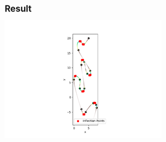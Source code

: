 # Result
![alt text](https://github.com/Halacky/inflection-of-a-curve/blob/main/inflection_points_plot.png)
